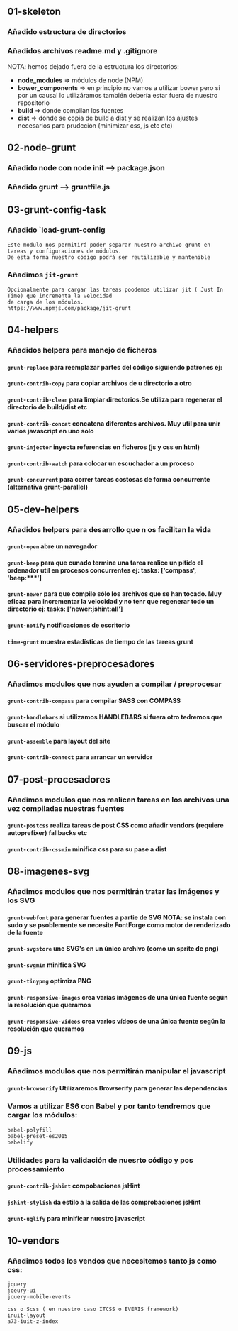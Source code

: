 
## 01-skeleton
### Añadido estructura de directorios
### Añadidos archivos readme.md y .gitignore
NOTA: hemos dejado fuera de la estructura los directorios:

* **node_modules** => módulos de node (NPM)
* **bower_components** => en principio no vamos a utilizar bower pero si por un causal lo utilizáramos también debería estar fuera de nuestro repositorio
* **build** => donde compilan los fuentes
* **dist** => donde se copia de build a dist y se realizan los ajustes necesarios para prudcción (minimizar css, js etc etc)


## 02-node-grunt
### Añadido node con node init --> package.json
### Añadido grunt --> gruntfile.js

## 03-grunt-config-task
### Añadido  `load-grunt-config 
    Este modulo nos permitirá poder separar nuestro archivo grunt en tareas y configuraciones de módulos.
    De esta forma nuestro código podrá ser reutilizable y mantenible
### Añadimos `jit-grunt`
    Opcionalmente para cargar las tareas poodemos utilizar jit ( Just In Time) que incrementa la velocidad
    de carga de los módulos.
    https://www.npmjs.com/package/jit-grunt
    
## 04-helpers
### Añadidos helpers para manejo de ficheros
#### `grunt-replace` para reemplazar partes del código siguiendo patrones ej:
#### `grunt-contrib-copy` para copiar archivos de u directorio a otro
#### `grunt-contrib-clean` para limpiar directorios.Se utiliza para regenerar el directorio de build/dist etc
#### `grunt-contrib-concat` concatena diferentes archivos. Muy util para unir varios javascript en uno solo
#### `grunt-injector` inyecta referencias en ficheros (js y css en html)
#### `grunt-contrib-watch` para colocar un escuchador a un proceso
#### `grunt-concurrent` para correr tareas costosas de forma concurrente  (alternativa grunt-parallel)


## 05-dev-helpers
### Añadidos helpers para desarrollo que n os facilitan la vida
#### `grunt-open` abre un navegador
#### `grunt-beep` para que cunado termine una tarea realice un pitido el ordenador util en procesos concurrentes  ej:  tasks: ['compass', 'beep:***']
####  `grunt-newer` para que compile sólo los archivos que se han tocado. Muy eficaz para incrementar la velocidad y no tenr que regenerar todo un directorio ej:  tasks: ['newer:jshint:all']
#### `grunt-notify` notificaciones de escritorio
#### `time-grunt`  muestra estadísticas de tiempo de las tareas grunt

## 06-servidores-preprocesadores
### Añadimos modulos que nos ayuden a compilar /  preprocesar
#### `grunt-contrib-compass` para compilar SASS con COMPASS
#### `grunt-handlebars` si utilizamos HANDLEBARS si fuera otro tedremos que buscar el módulo
#### `grunt-assemble` para layout del site
#### `grunt-contrib-connect` para arrancar un servidor

## 07-post-procesadores
### Añadimos modulos que nos realicen tareas en los archivos una vez compiladas nuestras fuentes
#### `grunt-postcss` realiza tareas de post CSS como añadir vendors (requiere autoprefixer) fallbacks etc
#### `grunt-contrib-cssmin` minifica css para su pase a dist

## 08-imagenes-svg
### Añadimos modulos que nos permitirán tratar las imágenes y los SVG
#### `grunt-webfont` para generar fuentes a partie de SVG NOTA: se instala con sudo y se psoblemente se necesite FontForge como motor de renderizado de la fuente
#### `grunt-svgstore` une SVG's en un único archivo (como un sprite de png)
#### `grunt-svgmin` minifica SVG
#### `grunt-tinypng` optimiza PNG
#### `grunt-responsive-images` crea varias imágenes de una única fuente según la resolución que queramos
#### `grunt-responsive-videos` crea varios vídeos de una única fuente según la resolución que queramos

## 09-js
### Añadimos modulos que nos permitirán manipular el javascript
#### `grunt-browserify` Utilizaremos Browserify para generar las dependencias
### Vamos a utilizar ES6 con Babel y por tanto tendremos que cargar los módulos:
    babel-polyfill
    babel-preset-es2015
    babelify
### Utilidades para la validación de nuesrto código y pos processamiento
#### `grunt-contrib-jshint`  compobaciones jsHint
#### `jshint-stylish`  da estilo a la salida de las comprobaciones jsHint
#### `grunt-uglify` para minificar nuestro javascript

## 10-vendors
### Añadimos todos los vendos que necesitemos tanto js como css:
    jquery
    jqeury-ui
    jquery-mobile-events
    
    css o Scss ( en nuestro caso ITCSS o EVERIS framework)
    inuit-layout
    a73-iuit-z-index    
    
